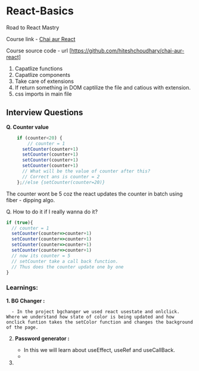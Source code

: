 # React-Basics
Road to React Mastry

Course link - [Chai aur React](https://www.youtube.com/playlist?list=PLu71SKxNbfoDqgPchmvIsL4hTnJIrtige)

Course source code - url [https://github.com/hiteshchoudhary/chai-aur-react]

1. Capatlize functions
2. Capatlize components
3. Take care of extensions
4. If return something in DOM captilize the file and catious with extension.
5. css imports in main file


## Interview Questions

**Q. Counter value**

```js
    if (counter<20) {
        // counter = 1
      setCounter(counter+1)
      setCounter(counter+1)
      setCounter(counter+1)
      setCounter(counter+1)
      // What will be the value of counter after this?
      // Correct ans is counter = 2
    };//else {setCounter(counter=20)}
  ```
  The counter wont be 5 coz the react updates the counter in batch using fiber - dipping algo.

  Q. How to do it if I really wanna do it?

  ```js
  if (true){
    // counter = 1
    setCounter(counter=>counter+1)
    setCounter(counter=>counter+1)
    setCounter(counter=>counter+1)
    setCounter(counter=>counter+1)
    // now its counter = 5
    // setCounter take a call back function.
    // Thus does the counter update one by one 
  }
  ```

  ### Learnings:

 **1. BG Changer :**

      - In the project bgchanger we used react usestate and onlclick. Where we understand how state of color is being updated and how onclick funtion takes the setColor function and changes the background of the page.

  2. **Password generator :**

      - In this we will learn about useEffect, useRef and useCallBack.
      - 

  
  3. 